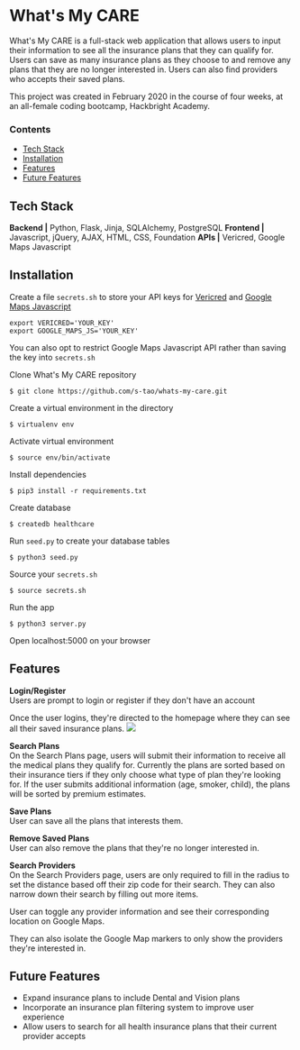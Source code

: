 # What's My CARE

What's My CARE is a full-stack web application that allows users to input their 
information to see all the insurance plans that they can qualify for. Users can 
save as many insurance plans as they choose to and remove any plans that they 
are no longer interested in. Users can also find providers who accepts their 
saved plans.

This project was created in February 2020 in the course of four weeks, at an 
all-female coding bootcamp, Hackbright Academy. 

### Contents

* [Tech Stack](#techstack)
* [Installation](#install)
* [Features](#features)
* [Future Features](#future-features)

## <a name=techstack></a>Tech Stack

**Backend |** Python, Flask, Jinja, SQLAlchemy, PostgreSQL 
**Frontend |** Javascript, jQuery, AJAX, HTML, CSS, Foundation 
**APIs |** Vericred, Google Maps Javascript

## <a name=install></a>Installation

Create a file `secrets.sh` to store your API keys for [Vericred](https://developers.vericred.com/) 
and [Google Maps Javascript](https://developers.google.com/maps/documentation/javascript/tutorial)
```
export VERICRED='YOUR_KEY'
export GOOGLE_MAPS_JS='YOUR_KEY'
```
You can also opt to restrict Google Maps Javascript API rather than saving the
key into `secrets.sh`

Clone What's My CARE repository
```
$ git clone https://github.com/s-tao/whats-my-care.git
```
Create a virtual environment in the directory
```
$ virtualenv env
```
Activate virtual environment
```
$ source env/bin/activate
```
Install dependencies 
```
$ pip3 install -r requirements.txt
```
Create database
```
$ createdb healthcare
```
Run `seed.py` to create your database tables
```
$ python3 seed.py
```
Source your `secrets.sh`
```
$ source secrets.sh
```
Run the app
```
$ python3 server.py
```
Open localhost:5000 on your browser

## <a name=features></a>Features
**Login/Register** <br>
Users are prompt to login or register if they don't have an account 

Once the user logins, they're directed to the homepage where they can see all 
their saved insurance plans. 
![](/README_gif/login.gif)

**Search Plans** <br>
On the Search Plans page, users will submit their information to receive all the 
medical plans they qualify for. Currently the plans are sorted based on their 
insurance tiers if they only choose what type of plan they're looking for. If the
user submits additional information (age, smoker, child), the plans will be sorted
by premium estimates. 

**Save Plans** <br>
User can save all the plans that interests them. 

**Remove Saved Plans** <br>
User can also remove the plans that they're no longer interested in. 

**Search Providers** <br>
On the Search Providers page, users are only required to fill in the radius to 
set the distance based off their zip code for their search. They can also narrow
down their search by filling out more items. 

User can toggle any provider information and see their corresponding location on
Google Maps. 

They can also isolate the Google Map markers to only show the providers they're 
interested in. 

## <a name=future-features></a>Future Features
* Expand insurance plans to include Dental and Vision plans
* Incorporate an insurance plan filtering system to improve user experience
* Allow users to search for all health insurance plans that their current provider
accepts
